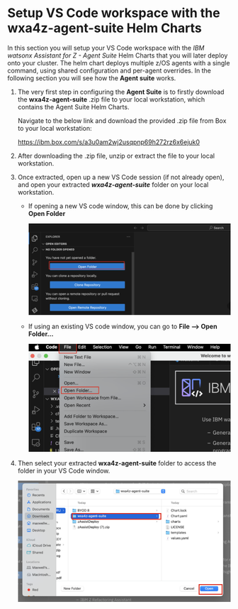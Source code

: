 # Setup VS Code workspace with the **wxa4z-agent-suite** Helm Charts

In this section you will setup your VS Code workspace with the *IBM watsonx Assistant for Z - Agent Suite* Helm Charts that you will later deploy onto your cluster. The helm chart deploys multiple z/OS agents with a single command, using shared configuration and per-agent overrides. In the following section you will see how the **Agent suite** works.

1. The very first step in configuring the **Agent Suite** is to firstly download the **wxa4z-agent-suite** .zip file to your local workstation, which contains the Agent Suite Helm Charts.

    Navigate to the below link and download the provided .zip file from Box to your local workstation:

    <a href="https://ibm.box.com/s/a3u0am2wj2usqpnp69h272rz6x6ejuk0" target="_blank">https://ibm.box.com/s/a3u0am2wj2usqpnp69h272rz6x6ejuk0</a>

2. After downloading the .zip file, unzip or extract the file to your local workstation.

3. Once extracted, open up a new VS Code session (if not already open), and open your extracted ***wxa4z-agent-suite*** folder on your local workstation.
   
    * If opening a new VS code window, this can be done by clicking **Open Folder**
    
        ![](_attachments/setup1.png)

    * If using an existing VS code window, you can go to **File --> Open Folder...**
  
        ![](_attachments/setup2.png)

4. Then select your extracted **wxa4z-agent-suite** folder to access the folder in your VS Code window.

    ![](_attachments/setup3.png)


    